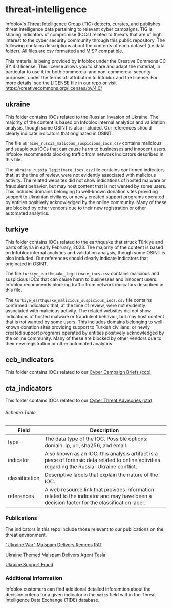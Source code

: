 # threat-intelligence

Infoblox's [Threat Intelligence Group (TIG)](https://www.infoblox.com/cyber-threat-intelligence/) detects, curates, and
publishes threat intelligence data pertaining to relevant cyber campaigns. TIG is sharing indicators of compromise (IOCs)
related to threats that are of high interest to the cyber security community through this public repository.
The following contains descriptions about the contents of each dataset (i.e data folder). All files are csv formatted
and [MISP](https://www.misp-project.org/) compatible.

This material is being provided by Infoblox under the Creative Commons CC BY 4.0 license. This license allows you to
share and adapt the material, in particular to use it for both commercial and non-commercial security purposes, under
the terms of: attribution to Infoblox and the license. For more details, see the LICENSE file in our repo or visit
https://creativecommons.org/licenses/by/4.0/

## ukraine
This folder contains IOCs related to the Russian invasion of Ukraine.
The majority of the content is based on Infoblox internal analytics and validation analysis, though some OSINT is also
included.  Our references should clearly indicate indicators that originated in OSINT.

The file `ukraine_russia_malicous_suspicious_iocs.csv` contains malicious and suspicious IOCs that can cause harm to
businesses and innocent users. Infoblox recommends blocking traffic from network indicators described in this file.

The `ukraine_russia_legitimate_iocs.csv` file contains confirmed indicators that,
at the time of review, were not evidently associated with malicious activity. The related websites did not show indications
of hosted malware or fraudulent behavior, but may host content that is not wanted by some users.
This includes domains belonging to well-known donation sites providing support to Ukrainian civilians, or newly
created support programs operated by entities positively acknowledged by the online community.  Many of these are
blocked by other vendors due to their new registration or other automated analytics.

## turkiye
This folder contains IOCs related to the earthquake that struck Türkiye and parts of Syria in early February, 2023.
The majority of the content is based on Infoblox internal analytics and validation analysis, though some OSINT is also
included.  Our references should clearly indicate indicators that originated in OSINT.

The file `turkiye_earthquake_legitimate_iocs.csv` contains malicious and suspicious IOCs that can cause harm to
businesses and innocent users. Infoblox recommends blocking traffic from network indicators described in this file.

The `turkiye_earthquake_malicious_suspicious_iocs.csv` file contains confirmed indicators that,
at the time of review, were not evidently associated with malicious activity. The related websites did not show indications
of hosted malware or fraudulent behavior, but may host content that is not wanted by some users.
This includes domains belonging to well-known donation sites providing support to Turkish civilians, or newly 
created support programs operated by entities positively acknowledged by the online community.  Many of these are
blocked by other vendors due to their new registration or other automated analytics.

## ccb_indicators
This folder contains IOCs related to our [Cyber Campaign Briefs (ccb)](https://blogs.infoblox.com/category/cyber-threat-intelligence/cyber-campaign-briefs/)

## cta_indicators
This folder contains IOCs related to our [Cyber Threat Advisories (cta)](https://blogs.infoblox.com/category/cyber-threat-intelligence/cyber-threat-advisory/)

###### Schema Table
| Field              | Description |
| -----------        | ----------- |
| type               | The data type of the IOC. Possible options: domain, ip, url, sha256, and email.       |
| indicator          | Also known as an IOC, this analysis artifact is a piece of forensic data related to online activities regarding the Russia-Ukraine conflict.|
| classification     | Descriptive labels that explain the nature of the IOC. |
| references         | A web resource link that provides information related to the indicator and may have been a decision factor for the classification label.  |

### Publications

The indicators in this repo include those relevant to our publications on the threat environment.

["Ukraine War" Malspam Delivers Remcos RAT](https://blogs.infoblox.com/cyber-threat-intelligence/cyber-campaign-briefs/ukraine-war-malspam-delivers-remcos/)

[Ukraine Themed Malspam Delivers Agent Tesla](https://blogs.infoblox.com/cyber-threat-intelligence/cyber-campaign-briefs/ukraine-themed-malspam-drops-agent-tesla/)

[Ukraine Support Fraud](https://blogs.infoblox.com/cyber-threat-intelligence/cyber-threat-advisory/cyber-threat-advisory-ukrainian-support-fraud/)

### Additional Information

Infoblox customers can find additional detailed inforamtion about the decision criteria for a given indicator in the `notes`
field within the Threat Intelligence Data Exchange (TIDE) database.
